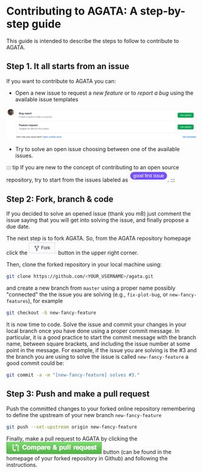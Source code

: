 # Contributing to AGATA: A step-by-step guide

This guide is intended to describe the steps to follow to contribute to AGATA.

## Step 1. It all starts from an issue
If you want to contribute to AGATA you can:

* Open a new issue to request a *new feature* or to *report a bug* using the available issue templates  

![Issue templates](./issues-template.png)

* Try to solve an open issue choosing between one of the available issues. <br>

::: tip
If you are new to the concept of contributing to an open source repository, try to start from the issues labeled as ![good first issue](./good-first-issue.png).
:::

## Step 2: Fork, branch & code

If you decided to solve an opened issue (thank you m8) just comment the issue saying that you will get into solving the issue, and finally propose a due date.

The next step is to fork AGATA. So, from the AGATA repository homepage click the ![fork](./fork.png) button in the upper right corner.

Then, clone the forked repository in your local machine using: 

```BASH
git clone https://github.com/<YOUR_USERNAME>/agata.git
```

and create a new branch from `master` using a proper name possibly "connected" the the issue you are solving (e.g., `fix-plot-bug`, or `new-fancy-features`), for example

```BASH
git checkout -b new-fancy-feature
```

It is now time to code. Solve the issue and commit your changes in your local branch once you have done using a proper commit message. In particular, it is a good practice to start the commit message with the branch name, between square brackets, and including the issue number at some point in the message. For example, if the issue you are solving is the #3 and the branch you are using to solve the issue is called `new-fancy-feature` a good commit could be:

```BASH
git commit -a -m "[new-fancy-feature] solves #3."
```
## Step 3: Push and make a pull request

Push the committed changes to your forked online repository remembering to define the upstream of your new branch `new-fancy-feature`

```BASH
git push --set-upstream origin new-fancy-feature
```

Finally, make a pull request to AGATA by clicking the ![pull request](./pull-request.png) button (can be found in the homepage of your forked repository in Github) and following the instructions. 







